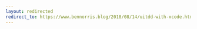 ```yaml
---
layout: redirected
redirect_to: https://www.bennorris.blog/2018/08/14/uitdd-with-xcode.html
---
```

